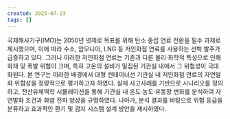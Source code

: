 ```yaml
---
created: 2025-07-23
tags: []
---
```

국제해사기구(IMO)는 2050년 넷제로 목표를 위해 탄소 중립 연료 전환을 필수 과제로 제시했으며, 이에 따라 수소, 암모니아, LNG 등 저인화점 연료를 사용하는 선박 발주가 급증하고 있다. 그러나 이러한 저인화점 연료는 기존과 다른 물리·화학적 특성으로 인해 화재 및 폭발 위험이 크며, 특히 고온의 설비가 밀집된 기관실 내에서 그 위험성이 극대화된다. 본 연구는 이러한 배경에서 대형 컨테이너선 기관실 내 저인화점 연료의 자연발화 위험성을 정량적으로 평가하고자 하였다. 실제 사고사례를 기반으로 시나리오를 정의하고, 전산유체역학 시뮬레이션을 통해 기관실 내 온도·농도·유동장 변화를 분석하여 자연발화 조건과 화염 전파 양상을 규명하였다. 나아가, 분석 결과를 바탕으로 위험 등급을 분류하고 효과적인 환기 및 감지 시스템 설계 방안을 제시하였다.